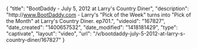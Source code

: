 {
    "title": "BootDaddy - July 5, 2012 at Larry's Country Diner",
    "description": "http:\/\/www.BootDaddy.com - Larry's \"Pick of the Week\" turns into \"Pick of the Month\" at Larry's Country Diner. ep701.",
    "videoid": "167827",
    "date_created": "1400657532",
    "date_modified": "1418181429",
    "type": "captivate",
    "layout": "video",
    "url": "\/v\/bootdaddy-july-5-2012-at-larry-s-country-diner\/167827"
}